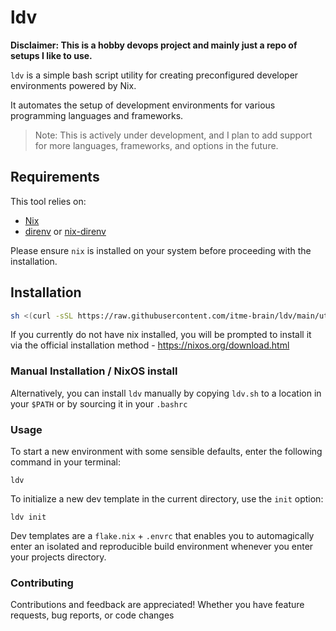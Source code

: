 # ldv
**Disclaimer: This is a hobby devops project and mainly just a repo of setups I like to use.**

`ldv` is a simple bash script utility for creating preconfigured developer environments powered by Nix. 

It automates the setup of development environments for various programming languages and frameworks.

> Note: This is actively under development, and I plan to add support for more languages, frameworks, and options in the future.

## Requirements

This tool relies on:

- [Nix](https://nixos.org/download.html)
- [direnv](https://direnv.net/docs/installation.html) or [nix-direnv](https://github.com/nix-community/nix-direnv)

Please ensure `nix` is installed on your system before proceeding with the installation.

## Installation

```bash
sh <(curl -sSL https://raw.githubusercontent.com/itme-brain/ldv/main/utils/install)
```

If you currently do not have nix installed, you will be prompted to install it
via the official installation method - https://nixos.org/download.html

### Manual Installation / NixOS install

Alternatively, you can install `ldv` manually by copying `ldv.sh` to a location in your `$PATH` or by sourcing it in your `.bashrc`

### Usage

To start a new environment with some sensible defaults, enter the following command in your terminal:

`ldv`

To initialize a new dev template in the current directory, use the `init` option:

`ldv init`

Dev templates are a `flake.nix` + `.envrc` that enables you to automagically enter an isolated and reproducible build environment whenever you enter your projects directory.

### Contributing

Contributions and feedback are appreciated! Whether you have feature requests, bug reports, or code changes
